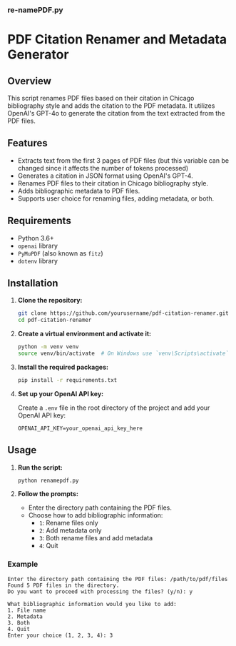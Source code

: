 ### re-namePDF.py
# PDF Citation Renamer and Metadata Generator

## Overview

This script renames PDF files based on their citation in Chicago bibliography style and adds the citation to the PDF metadata. It utilizes OpenAI's GPT-4o to generate the citation from the text extracted from the PDF files.

## Features

- Extracts text from the first 3 pages of PDF files (but this variable can be changed since it affects the number of tokens processed)
- Generates a citation in JSON format using OpenAI's GPT-4.
- Renames PDF files to their citation in Chicago bibliography style.
- Adds bibliographic metadata to PDF files.
- Supports user choice for renaming files, adding metadata, or both.

## Requirements

- Python 3.6+
- `openai` library
- `PyMuPDF` (also known as `fitz`)
- `dotenv` library

## Installation

1. **Clone the repository:**
    ```bash
    git clone https://github.com/yourusername/pdf-citation-renamer.git
    cd pdf-citation-renamer
    ```

2. **Create a virtual environment and activate it:**
    ```bash
    python -m venv venv
    source venv/bin/activate  # On Windows use `venv\Scripts\activate`
    ```

3. **Install the required packages:**
    ```bash
    pip install -r requirements.txt
    ```

4. **Set up your OpenAI API key:**

    Create a `.env` file in the root directory of the project and add your OpenAI API key:
    ```plaintext
    OPENAI_API_KEY=your_openai_api_key_here
    ```

## Usage

1. **Run the script:**
    ```bash
    python renamepdf.py
    ```

2. **Follow the prompts:**
    - Enter the directory path containing the PDF files.
    - Choose how to add bibliographic information:
      - `1`: Rename files only
      - `2`: Add metadata only
      - `3`: Both rename files and add metadata
      - `4`: Quit

### Example

```plaintext
Enter the directory path containing the PDF files: /path/to/pdf/files
Found 5 PDF files in the directory.
Do you want to proceed with processing the files? (y/n): y

What bibliographic information would you like to add:
1. File name
2. Metadata
3. Both
4. Quit
Enter your choice (1, 2, 3, 4): 3


